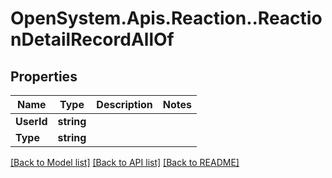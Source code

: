 # OpenSystem.Apis.Reaction..ReactionDetailRecordAllOf

## Properties

Name | Type | Description | Notes
------------ | ------------- | ------------- | -------------
**UserId** | **string** |  | 
**Type** | **string** |  | 

[[Back to Model list]](../README.md#documentation-for-models) [[Back to API list]](../README.md#documentation-for-api-endpoints) [[Back to README]](../README.md)

